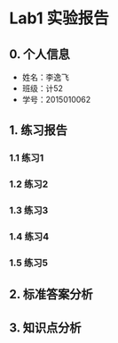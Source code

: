# Lab1 实验报告

## 0. 个人信息
- 姓名：李逸飞
- 班级：计52
- 学号：2015010062

## 1. 练习报告

### 1.1 练习1

### 1.2 练习2

### 1.3 练习3

### 1.4 练习4

### 1.5 练习5

## 2. 标准答案分析

## 3. 知识点分析